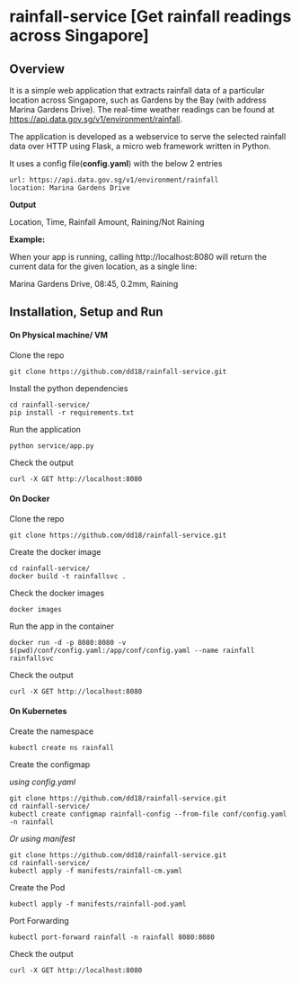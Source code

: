 # rainfall-service [Get rainfall readings across Singapore]
## Overview

It is a simple web application that extracts rainfall data of a particular location across Singapore, such as Gardens by the Bay (with address Marina Gardens Drive). The real-time weather readings can be found at https://api.data.gov.sg/v1/environment/rainfall. 

The application is developed as a webservice to serve the selected rainfall data over HTTP using Flask, a micro web framework written in Python.

It uses a config file(**config.yaml**) with the below 2 entries

    url: https://api.data.gov.sg/v1/environment/rainfall
    location: Marina Gardens Drive

**Output**

Location, Time, Rainfall Amount, Raining/Not Raining

**Example:**

When your app is running, calling http://localhost:8080 will return the current data for the given location, as a single line:

Marina Gardens Drive, 08:45, 0.2mm, Raining

## Installation, Setup and Run
#### On Physical machine/ VM

Clone the repo

    git clone https://github.com/dd18/rainfall-service.git 
   
Install the python dependencies

    cd rainfall-service/
    pip install -r requirements.txt
   
Run the application

    python service/app.py
      
Check the output

    curl -X GET http://localhost:8080

#### On Docker

Clone the repo

    git clone https://github.com/dd18/rainfall-service.git
        
Create the docker image
        
    cd rainfall-service/
    docker build -t rainfallsvc .

Check the docker images
    
    docker images

Run the app in the container

    docker run -d -p 8080:8080 -v $(pwd)/conf/config.yaml:/app/conf/config.yaml --name rainfall rainfallsvc
    
Check the output

    curl -X GET http://localhost:8080

#### On Kubernetes

Create the namespace

    kubectl create ns rainfall

Create the configmap

*using config.yaml*

    git clone https://github.com/dd18/rainfall-service.git
    cd rainfall-service/
    kubectl create configmap rainfall-config --from-file conf/config.yaml -n rainfall
                               
*Or using manifest*
                               
    git clone https://github.com/dd18/rainfall-service.git
    cd rainfall-service/
    kubectl apply -f manifests/rainfall-cm.yaml

Create the Pod

    kubectl apply -f manifests/rainfall-pod.yaml
    
Port Forwarding
 
    kubectl port-forward rainfall -n rainfall 8080:8080

Check the output

    curl -X GET http://localhost:8080
    
    
        
